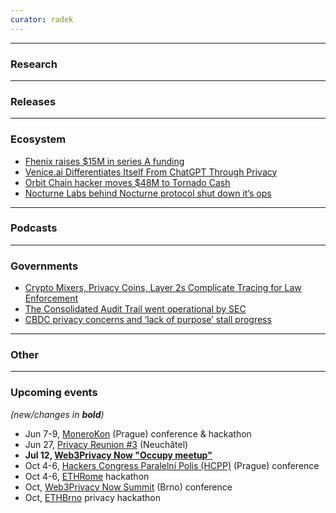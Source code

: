 ```yaml
---
curator: radek
---
```


<!--
### Research

### Ecosystem

### Grants

### Releases

### Podcasts

### Governments

### Other
-->

---

### Research

---

### Releases
  
---

### Ecosystem

- [Fhenix raises $15M in series A funding](https://www.theblock.co/post/298443/ethereum-layer-2-fhenix-confidentiality-series-a-funding-testnet)
- [Venice.ai Differentiates Itself From ChatGPT Through Privacy](https://www.coindesk.com/video/how-veniceai-differentiates-itself-from-chatgpt-through-privacy/)
- [Orbit Chain hacker moves $48M to Tornado Cash](https://cointelegraph.com/news/orbit-chain-hacker-moves-nearly-48-million-via-tornado-cash)
- [Nocturne Labs behind Nocturne protocol shut down it’s ops](https://cointelegraph.com/news/vitalik-buterin-nocturne-labs-shuts-down)

---

### Podcasts

---

### Governments

- [Crypto Mixers, Privacy Coins, Layer 2s Complicate Tracing for Law Enforcement](https://www.coindesk.com/policy/2024/06/11/crypto-mixers-privacy-coins-layer-2s-complicate-tracing-for-law-enforcement-eu-innovation-hub-says/)
- [The Consolidated Audit Trail went operational by SEC](https://www.coindesk.com/opinion/2024/06/05/cryptos-latest-privacy-battle/)
- [CBDC privacy concerns and ‘lack of purpose’ stall progress](https://cointelegraph.com/news/cbdc-privacy-progress-adoption)
  
---

### Other

---

### Upcoming events
*(new/changes in **bold**)*

* Jun 7-9, [MoneroKon](https://monerokon.org/) (Prague) conference & hackathon
* Jun 27, [Privacy Reunion #3](https://lu.ma/privacyreunion3) (Neuchâtel)
* **Jul 12, [Web3Privacy Now "Occupy meetup"](https://lu.ma/w3pn-meetup-bru1)**
* Oct 4-6, [Hackers Congress Paralelní Polis (HCPP)](https://hcpp.cz/) (Prague) conference
* Oct 4-6, [ETHRome](https://ethrome.org/) hackathon
* Oct, [Web3Privacy Now Summit](https://web3privacy.info/events/) (Brno) conference
* Oct, [ETHBrno](https://ethbrno.cz/) privacy hackathon
